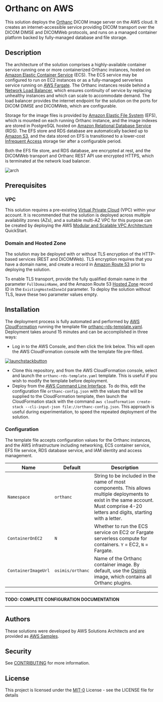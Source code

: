# Orthanc on AWS

This solution deploys the [Orthanc](https://www.orthanc-server.com/) DICOM image server on the AWS cloud.  It creates an internet-accessible service providing DICOM transport over the DICOM DIMSE and DICOMWeb protocols, and runs on a managed container platform backed by fully-managed database and file storage.

## Description

The architecture of the solution comprises a highly-available container service running one or more containerized Orthanc instances, hosted on [Amazon Elastic Container Service](https://aws.amazon.com/ecs) (ECS). The ECS service may be configured to run on EC2 instances or as a fully-managed serverless service running on [AWS Fargate](https://aws.amazon.com/fargate).  The Orthanc instances reside behind a [Network Load Balancer](https://docs.aws.amazon.com/elasticloadbalancing/latest/network/introduction.html), which ensures continuity of service by replacing unhealthy instances and which can scale to accommodate demand.  The load balancer provides the internet endpoint for the solution on the ports for DICOM DIMSE and DICOMWeb, which are configurable.

Storage for the image files is provided by [Amazon Elastic File System](https://aws.amazon.com/efs/) (EFS), which is mounted on each running Orthanc instance, and the image indexes are stored in PostgreSQL hosted on [Amazon Relational Database Service](https://aws.amazon.com/rds/) (RDS).  The EFS store and RDS database are automatically backed up to [Amazon S3](https://aws.amazon.com/s3/), and the data stored on EFS is transitioned to a lower-cost [Infrequent Access](https://aws.amazon.com/efs/features/infrequent-access/) storage tier after a configurable period.

Both the EFS file store, and RDS database, are encrypted at rest, and the DICOMWeb transport and Orthanc REST API use encrypted HTTPS, which is terminated at the network load balancer.

![arch](figures/orthanc-on-aws-architecture.jpg)

## Prerequisites

### VPC

This solution requires a pre-existing [Virtual Private Cloud](https://aws.amazon.com/vpc) (VPC) within your account.  It is recommended that the solution is deployed across multiple availability zones (AZs), and a suitable multi-AZ VPC for this purpose can be created by deploying the AWS [Modular and Scalable VPC Architecture](https://aws.amazon.com/quickstart/architecture/vpc/) QuickStart.

### Domain and Hosted Zone

The solution may be deployed with or without TLS encryption of the HTTP-based services (REST and DICOMWeb).  TLS encryption requires that you have a domain name, and create a record in [Amazon Route 53](https://docs.aws.amazon.com/Route53) prior to deploying the solution.

To enable TLS transport, provide the fully qualified domain name in the parameter `FullDomainName`, and the Amazon Route 53 [Hosted Zone](https://docs.aws.amazon.com/Route53/latest/DeveloperGuide/AboutHZWorkingWith.html) record ID in the `ExistingHostedZoneId` parameter.  To deploy the solution without TLS, leave these two parameter values empty.

## Installation

The deployment process is fully automated and performed by [AWS CloudFormation](https://aws.amazon.com/cloudformation) running the template file [orthanc-rds-template.yaml](https://github.com/hmesha/open-source-medical-imaging-tools-on-aws/blob/main/orthanc/orthanc-rds-template.yaml).  Deployment takes around 15 minutes and can be accomplished in three ways:
* Log in to the AWS Console, and then click the link below.  This will open the AWS CloudFormation console with the template file pre-filled.

[![launchstackbutton](figures/launchstack.png)](https://console.aws.amazon.com/cloudformation/home?region=us-east-1#/stacks/create/template?stackName=orthanc&templateURL=https://orthanc-on-aws.s3.amazonaws.com/orthanc-rds-template.yaml)

* Clone this repository, and from the AWS CloudFormation console, select and launch the `orthanc-rds-template.yaml` template.  This is useful if you wish to modify the template before deployment.
* Deploy from the [AWS Command Line Interface](https://aws.amazon.com/cli/).  To do this, edit the configuration file `orthanc-config.json` with the values that will be supplied to the CloudFormation template, then launch the CloudFormation stack with the command `aws cloudformation create-stack --cli-input-json file://orthanc-config.json`. This approach is useful during experimentation, to speed the repeated deployment of the solution.

### Configuration

The template file accepts configuration values for the Orthanc instances, and the AWS infrastructure including networking, ECS container service, EFS file service, RDS database service, and IAM identity and access management.

| Name | Default | Description |
| -- | -- | -- |
| `Namespace` | `orthanc` | String to be included in the name of most components.  This allows multiple deployments to exist in the same account.  Must comprise 4-20 letters and digits, starting with a letter.
| `ContainerOnEC2` | `N` | Whether to run the ECS service on EC2 or Fargate serverless compute for containers. `Y` = EC2, `N` = Fargate.
| `ContainerImageUrl` | `osimis/orthanc` | Name of the Orthanc container image.  By default, use the [Osimis](https://www.osimis.io/en/) image, which contains all Orthanc plugins.

---

__TODO: COMPLETE CONFIGURATION DOCUMENTATION__

---

## Authors

These solutions were developed by AWS Solutions Architects and are provided as [AWS Samples](https://github.com/aws-samples/).

## Security

See [CONTRIBUTING](CONTRIBUTING.md#security-issue-notifications) for more information.

## License

This project is licensed under the [MIT-0](https://github.com/aws/mit-0) License - see the LICENSE file for details
